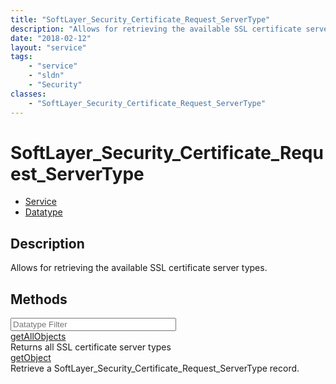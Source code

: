 ```yaml
---
title: "SoftLayer_Security_Certificate_Request_ServerType"
description: "Allows for retrieving the available SSL certificate server types."
date: "2018-02-12"
layout: "service"
tags:
    - "service"
    - "sldn"
    - "Security"
classes:
    - "SoftLayer_Security_Certificate_Request_ServerType"
---
```

# SoftLayer_Security_Certificate_Request_ServerType
<div id='service-datatype'>
    <ul id='sldn-reference-tabs'>
    <li id='service'> <a href='/reference/services/SoftLayer_Security_Certificate_Request_ServerType' >Service</a></li>    <li id='datatype'> <a href='/reference/datatypes/SoftLayer_Security_Certificate_Request_ServerType' >Datatype</a></li>
    </ul>
</div>

## Description
Allows for retrieving the available SSL certificate server types. 



        
<div id="properties" class="content">
    <h2>Methods</h2>
    <div class="view-filters">
        <div class="clearfix">
            <div class="search-input-box">
                <input placeholder="Datatype Filter" onkeyup="titleSearch(inputId='edit-combine', divId='method-div', elementClass='method-row')" 
                    type="text" id="edit-combine" value="" size="30" maxlength="128" class="form-text">
            </div>
        </div>
    </div>
    <div id="method-div">
            <div class="method-row">
                        <span class='view-field-title'><a href='/reference/services/SoftLayer_Security_Certificate_Request_ServerType/getAllObjects'> getAllObjects</a> </span>
            <div class='views-field-body'>Returns all SSL certificate server types</div>
        </div>
            <div class="method-row">
                        <span class='view-field-title'><a href='/reference/services/SoftLayer_Security_Certificate_Request_ServerType/getObject'> getObject</a> </span>
            <div class='views-field-body'>Retrieve a SoftLayer_Security_Certificate_Request_ServerType record.</div>
        </div>
        </div>
</div>

